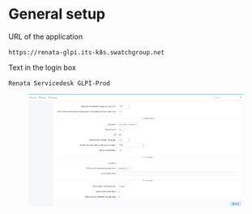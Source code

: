 # General setup

URL of the application&#x20;

```url
https://renata-glpi.its-k8s.swatchgroup.net
```

Text in the login box

```
Renata Servicedesk GLPI-Prod
```

<figure><img src="../../../../.gitbook/assets/image.png" alt=""><figcaption></figcaption></figure>
